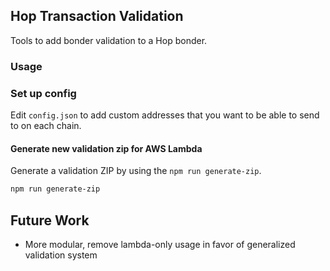## Hop Transaction Validation

Tools to add bonder validation to a Hop bonder.

### Usage

### Set up config

Edit `config.json` to add custom addresses that you want to be able to send to on each chain.

#### Generate new validation zip for AWS Lambda

Generate a validation ZIP by using the `npm run generate-zip`.

```bash
npm run generate-zip
```

## Future Work

* More modular, remove lambda-only usage in favor of generalized validation system
